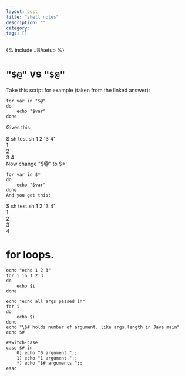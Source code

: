 ```yaml
---
layout: post
title: "shell notes"
description: ""
category: 
tags: []
---
```

{% include JB/setup %}

# ```"$@"``` vs ```"$@"```  

Take this script for example (taken from the linked answer):  
```  
for var in "$@"
do
    echo "$var"
done
```  
Gives this:  

$ sh test.sh 1 2 '3 4'  
1  
2  
3 4  
Now change "$@" to $*:  
```  
for var in $*
do
    echo "$var"
done
And you get this:
```  

$ sh test.sh 1 2 '3 4'  
1  
2  
3  
4  

# for loops.  

```
echo "echo 1 2 3"
for i in 1 2 3
do
    echo $i
done
``` 
```
echo "echo all args passed in"
for i
do
    echo $i
done
echo "\$# holds number of argument. like args.length in Java main"
echo $#

#switch-case
case $# in
    0) echo "0 argument.";;
    1) echo "1 argument.";;
    *) echo "$# arguments.";;
esac

``` 
